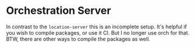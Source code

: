 # Orchestration Server

In contrast to the `location-server` this is an incomplete setup. 
It's helpful if you wish to compile packages, or use it CI.
But I no longer use orch for that. BTW, there are other
ways to compile the packages as well.

